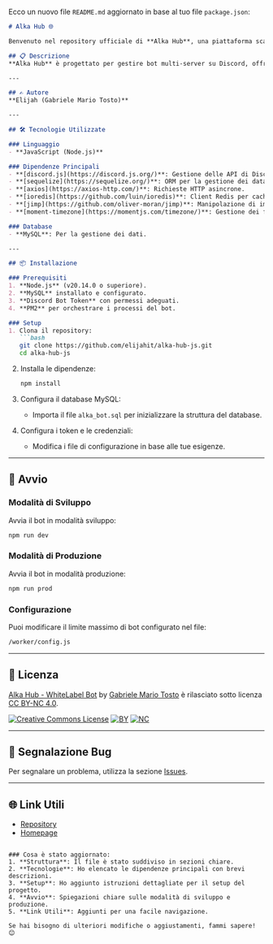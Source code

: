 Ecco un nuovo file `README.md` aggiornato in base al tuo file `package.json`:

```markdown
# Alka Hub 🌐  

Benvenuto nel repository ufficiale di **Alka Hub**, una piattaforma scalabile e multi-lingua per la creazione di bot white-label su Discord.

## 📋 Descrizione
**Alka Hub** è progettato per gestire bot multi-server su Discord, offrendo una soluzione personalizzabile per utenti che necessitano di una configurazione flessibile e multi-lingua.

---

## ✍️ Autore  
**Elijah (Gabriele Mario Tosto)**

---

## 🛠️ Tecnologie Utilizzate  

### Linguaggio  
- **JavaScript (Node.js)**  

### Dipendenze Principali  
- **[discord.js](https://discord.js.org/)**: Gestione delle API di Discord.  
- **[sequelize](https://sequelize.org/)**: ORM per la gestione dei database.  
- **[axios](https://axios-http.com/)**: Richieste HTTP asincrone.  
- **[ioredis](https://github.com/luin/ioredis)**: Client Redis per caching avanzato.  
- **[jimp](https://github.com/oliver-moran/jimp)**: Manipolazione di immagini.  
- **[moment-timezone](https://momentjs.com/timezone/)**: Gestione dei fusi orari.  

### Database  
- **MySQL**: Per la gestione dei dati.  

---

## 📦 Installazione  

### Prerequisiti  
1. **Node.js** (v20.14.0 o superiore).  
2. **MySQL** installato e configurato.  
3. **Discord Bot Token** con permessi adeguati.  
4. **PM2** per orchestrare i processi del bot.  

### Setup  
1. Clona il repository:  
   ```bash  
   git clone https://github.com/elijahit/alka-hub-js.git  
   cd alka-hub-js  
   ```
2. Installa le dipendenze:  
   ```bash  
   npm install  
   ```

3. Configura il database MySQL:  
   - Importa il file `alka_bot.sql` per inizializzare la struttura del database.

4. Configura i token e le credenziali:  
   - Modifica i file di configurazione in base alle tue esigenze.  

---

## 🚀 Avvio  

### Modalità di Sviluppo  
Avvia il bot in modalità sviluppo:  
```bash
npm run dev
```

### Modalità di Produzione  
Avvia il bot in modalità produzione:  
```bash
npm run prod
```

### Configurazione  
Puoi modificare il limite massimo di bot configurato nel file:  
```bash
/worker/config.js
```

---

## 📄 Licenza  
[Alka Hub - WhiteLabel Bot](https://github.com/elijahit/alka-hub-js) by [Gabriele Mario Tosto](https://www.linkedin.com/in/gabriele-tosto) è rilasciato sotto licenza [CC BY-NC 4.0](https://creativecommons.org/licenses/by-nc/4.0/?ref=chooser-v1).  

[![Creative Commons License](https://mirrors.creativecommons.org/presskit/icons/cc.svg?ref=chooser-v1)](https://creativecommons.org/licenses/by-nc/4.0/?ref=chooser-v1)
[![BY](https://mirrors.creativecommons.org/presskit/icons/by.svg?ref=chooser-v1)](https://creativecommons.org/licenses/by-nc/4.0/?ref=chooser-v1)
[![NC](https://mirrors.creativecommons.org/presskit/icons/nc.svg?ref=chooser-v1)](https://creativecommons.org/licenses/by-nc/4.0/?ref=chooser-v1)

---

## 🐛 Segnalazione Bug  
Per segnalare un problema, utilizza la sezione [Issues](https://github.com/elijahit/alka-hub-js/issues).

---

## 🌐 Link Utili  
- [Repository](https://github.com/elijahit/alka-hub-js)  
- [Homepage](https://github.com/elijahit/alka-hub-js#readme)  

```

### Cosa è stato aggiornato:
1. **Struttura**: Il file è stato suddiviso in sezioni chiare.
2. **Tecnologie**: Ho elencato le dipendenze principali con brevi descrizioni.
3. **Setup**: Ho aggiunto istruzioni dettagliate per il setup del progetto.
4. **Avvio**: Spiegazioni chiare sulle modalità di sviluppo e produzione.
5. **Link Utili**: Aggiunti per una facile navigazione.

Se hai bisogno di ulteriori modifiche o aggiustamenti, fammi sapere! 😊